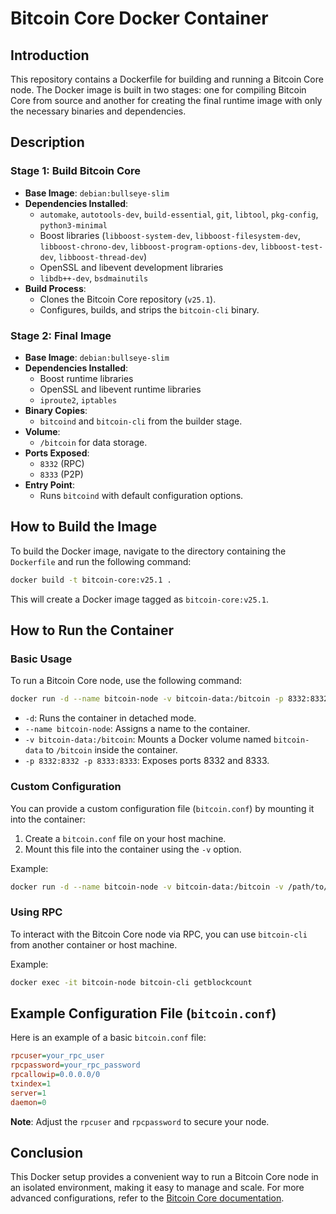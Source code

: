 # Bitcoin Core Docker Container

## Introduction

This repository contains a Dockerfile for building and running a Bitcoin Core node. The Docker image is built in two stages: one for compiling Bitcoin Core from 
source and another for creating the final runtime image with only the necessary binaries and dependencies.

## Description

### Stage 1: Build Bitcoin Core

- **Base Image**: `debian:bullseye-slim`
- **Dependencies Installed**:
  - `automake`, `autotools-dev`, `build-essential`, `git`, `libtool`, `pkg-config`, `python3-minimal`
  - Boost libraries (`libboost-system-dev`, `libboost-filesystem-dev`, `libboost-chrono-dev`, `libboost-program-options-dev`, `libboost-test-dev`, 
`libboost-thread-dev`)
  - OpenSSL and libevent development libraries
  - `libdb++-dev`, `bsdmainutils`
- **Build Process**:
  - Clones the Bitcoin Core repository (`v25.1`).
  - Configures, builds, and strips the `bitcoin-cli` binary.

### Stage 2: Final Image

- **Base Image**: `debian:bullseye-slim`
- **Dependencies Installed**:
  - Boost runtime libraries
  - OpenSSL and libevent runtime libraries
  - `iproute2`, `iptables`
- **Binary Copies**:
  - `bitcoind` and `bitcoin-cli` from the builder stage.
- **Volume**:
  - `/bitcoin` for data storage.
- **Ports Exposed**:
  - `8332` (RPC)
  - `8333` (P2P)
- **Entry Point**:
  - Runs `bitcoind` with default configuration options.

## How to Build the Image

To build the Docker image, navigate to the directory containing the `Dockerfile` and run the following command:

```sh
docker build -t bitcoin-core:v25.1 .
```

This will create a Docker image tagged as `bitcoin-core:v25.1`.

## How to Run the Container

### Basic Usage

To run a Bitcoin Core node, use the following command:

```sh
docker run -d --name bitcoin-node -v bitcoin-data:/bitcoin -p 8332:8332 -p 8333:8333 bitcoin-core:v25.1
```

- `-d`: Runs the container in detached mode.
- `--name bitcoin-node`: Assigns a name to the container.
- `-v bitcoin-data:/bitcoin`: Mounts a Docker volume named `bitcoin-data` to `/bitcoin` inside the container.
- `-p 8332:8332 -p 8333:8333`: Exposes ports 8332 and 8333.

### Custom Configuration

You can provide a custom configuration file (`bitcoin.conf`) by mounting it into the container:

1. Create a `bitcoin.conf` file on your host machine.
2. Mount this file into the container using the `-v` option.

Example:

```sh
docker run -d --name bitcoin-node -v bitcoin-data:/bitcoin -v /path/to/bitcoin.conf:/bitcoin/bitcoin.conf -p 8332:8332 -p 8333:8333 bitcoin-core:v25.1
```

### Using RPC

To interact with the Bitcoin Core node via RPC, you can use `bitcoin-cli` from another container or host machine.

Example:

```sh
docker exec -it bitcoin-node bitcoin-cli getblockcount
```

## Example Configuration File (`bitcoin.conf`)

Here is an example of a basic `bitcoin.conf` file:

```ini
rpcuser=your_rpc_user
rpcpassword=your_rpc_password
rpcallowip=0.0.0.0/0
txindex=1
server=1
daemon=0
```

**Note**: Adjust the `rpcuser` and `rpcpassword` to secure your node.

## Conclusion

This Docker setup provides a convenient way to run a Bitcoin Core node in an isolated environment, making it easy to manage and scale. For more advanced 
configurations, refer to the [Bitcoin Core documentation](https://bitcoin.org/en/full-node).
